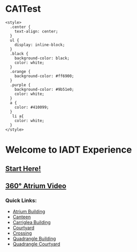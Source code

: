 # CA1Test

<!DOCTYPE html>
<html>
  <head>
    <script src="https://aframe.io/releases/1.3.0/aframe.min.js"></script>
    <title>IADT Virtual Tour</title>

    <style>
      .center {
        text-align: center;
      }
      ul {
        display: inline-block;
      }
      .black {
        background-color: black;
        color: white;
      }
      .orange {
        background-color: #ff6900;
      }
      .purple {
        background-color: #9b51e0;
        color: white;
      }
      a {
        color: #410099;
      }
       li a{
        color: white;
      }
    </style>
  </head>
  <body>
    <div class="center">
      <h1 class="black">Welcome to IADT Experience</h1>
      <h2>
        <a href="../courtyard/courtyard.html">Start Here!</a>
      </h2>
      <h2>
        <a href="atrium_vid.html">360° Atrium Video</a>
      </h2>
      <div class="orange">
        <h3 class="orange">Quick Links:</h3>
      </div>
      <div class="purple">
        <ul>
          <li><a href="../atrium/atrium.html">Atrium Building</a></li>
          <li><a href="../canteen/canteen.html">Canteen</a></li>
          <li><a href="../carriglea/carriglea.html">Carriglea Building</a></li>
          <li><a href="../courtyard/courtyard.html">Courtyard</a></li>
          <li><a href="../crossing/crossing.html">Crossing</a></li>
          <li><a href="../quad/quad.html">Quadrangle Building</a></li>
          <li>
            <a href="../quadcourt/quadcourt.html">Quadrangle Courtyard</a>
          </li>
        </ul>
      </div>
    </div>
  </body>
</html>
